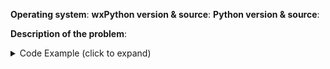 <!-- For bugs or other problems please provide the following details in addition to
     your issue report, if applicable. See also https://wxpython.org/pages/how-to-submit-issue/

     For issues about building on Linux, please read this page before reporting it here:
     https://wxpython.org/blog/2017-08-17-builds-for-linux-with-pip/
-->

**Operating system**:
**wxPython version & source**:          <!-- pypi, self-built, etc. -->
**Python version & source**:            <!-- stock, anaconda, EDM, distro, self-built, etc. -->

**Description of the problem**:

<!-- if possible please include a small runnable application in the details section below that demonstrates the problem -->

<details>
  <summary>Code Example (click to expand)</summary>

```python
# Put code sample here
```
</details>

